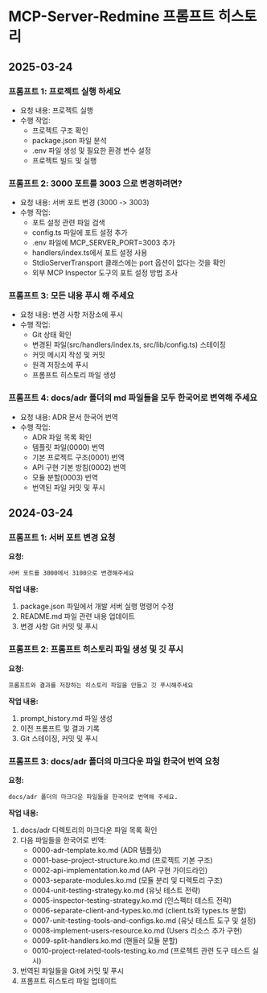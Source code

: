 # MCP-Server-Redmine 프롬프트 히스토리

## 2025-03-24

### 프롬프트 1: 프로젝트 실행 하세요
- 요청 내용: 프로젝트 실행
- 수행 작업:
  - 프로젝트 구조 확인
  - package.json 파일 분석
  - .env 파일 생성 및 필요한 환경 변수 설정
  - 프로젝트 빌드 및 실행

### 프롬프트 2: 3000 포트를 3003 으로 변경하려면?
- 요청 내용: 서버 포트 변경 (3000 -> 3003)
- 수행 작업:
  - 포트 설정 관련 파일 검색
  - config.ts 파일에 포트 설정 추가
  - .env 파일에 MCP_SERVER_PORT=3003 추가
  - handlers/index.ts에서 포트 설정 사용
  - StdioServerTransport 클래스에는 port 옵션이 없다는 것을 확인
  - 외부 MCP Inspector 도구의 포트 설정 방법 조사

### 프롬프트 3: 모든 내용 푸시 해 주세요
- 요청 내용: 변경 사항 저장소에 푸시
- 수행 작업:
  - Git 상태 확인
  - 변경된 파일(src/handlers/index.ts, src/lib/config.ts) 스테이징
  - 커밋 메시지 작성 및 커밋
  - 원격 저장소에 푸시
  - 프롬프트 히스토리 파일 생성

### 프롬프트 4: docs/adr 폴더의 md 파일들을 모두 한국어로 변역해 주세요
- 요청 내용: ADR 문서 한국어 번역
- 수행 작업:
  - ADR 파일 목록 확인
  - 템플릿 파일(0000) 번역
  - 기본 프로젝트 구조(0001) 번역
  - API 구현 기본 방침(0002) 번역
  - 모듈 분할(0003) 번역
  - 번역된 파일 커밋 및 푸시 

## 2024-03-24

### 프롬프트 1: 서버 포트 변경 요청

**요청:**
```
서버 포트를 3000에서 3100으로 변경해주세요
```

**작업 내용:**
1. package.json 파일에서 개발 서버 실행 명령어 수정
2. README.md 파일 관련 내용 업데이트
3. 변경 사항 Git 커밋 및 푸시

### 프롬프트 2: 프롬프트 히스토리 파일 생성 및 깃 푸시

**요청:**
```
프롬프트와 결과를 저장하는 히스토리 파일을 만들고 깃 푸시해주세요
```

**작업 내용:**
1. prompt_history.md 파일 생성
2. 이전 프롬프트 및 결과 기록
3. Git 스테이징, 커밋 및 푸시

### 프롬프트 3: docs/adr 폴더의 마크다운 파일 한국어 번역 요청

**요청:**
```
docs/adr 폴더의 마크다운 파일들을 한국어로 번역해 주세요.
```

**작업 내용:**
1. docs/adr 디렉토리의 마크다운 파일 목록 확인
2. 다음 파일들을 한국어로 번역:
   - 0000-adr-template.ko.md (ADR 템플릿)
   - 0001-base-project-structure.ko.md (프로젝트 기본 구조)
   - 0002-api-implementation.ko.md (API 구현 가이드라인)
   - 0003-separate-modules.ko.md (모듈 분리 및 디렉토리 구조)
   - 0004-unit-testing-strategy.ko.md (유닛 테스트 전략)
   - 0005-inspector-testing-strategy.ko.md (인스펙터 테스트 전략)
   - 0006-separate-client-and-types.ko.md (client.ts와 types.ts 분할)
   - 0007-unit-testing-tools-and-configs.ko.md (유닛 테스트 도구 및 설정)
   - 0008-implement-users-resource.ko.md (Users 리소스 추가 구현)
   - 0009-split-handlers.ko.md (핸들러 모듈 분할)
   - 0010-project-related-tools-testing.ko.md (프로젝트 관련 도구 테스트 실시)
3. 번역된 파일들을 Git에 커밋 및 푸시
4. 프롬프트 히스토리 파일 업데이트 